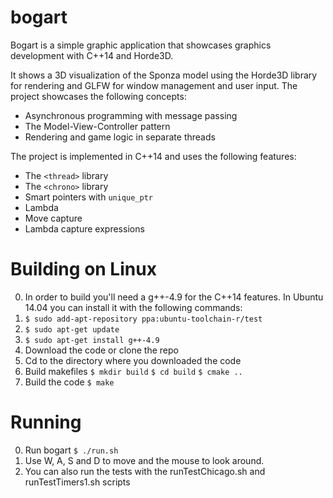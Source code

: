 # bogart
Bogart is a simple graphic application that showcases graphics development with C++14 and Horde3D.

It shows a 3D visualization of the Sponza model using the Horde3D library for rendering and GLFW for window management and user input. The project showcases the following concepts:

* Asynchronous programming with message passing
* The Model-View-Controller pattern
* Rendering and game logic in separate threads

The project is implemented in C++14 and uses the following features:

* The `<thread>` library
* The `<chrono>` library
* Smart pointers with `unique_ptr`
* Lambda
* Move capture
* Lambda capture expressions

# Building on Linux

0. In order to build you'll need a g++-4.9 for the C++14 features. In Ubuntu 14.04 you can install it with the following commands:
  0. `$ sudo add-apt-repository ppa:ubuntu-toolchain-r/test`
  0. `$ sudo apt-get update`
  0. `$ sudo apt-get install g++-4.9`
0. Download the code or clone the repo
0. Cd to the directory where you downloaded the code
0. Build makefiles
   `$ mkdir build`
   `$ cd build`
   `$ cmake ..`
0. Build the code
   `$ make`

# Running

0. Run bogart
  `$ ./run.sh`
0. Use W, A, S and D to move and the mouse to look around.
0. You can also run the tests with the runTestChicago.sh and runTestTimers1.sh scripts